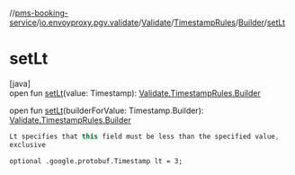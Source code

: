 //[pms-booking-service](../../../../../index.md)/[io.envoyproxy.pgv.validate](../../../index.md)/[Validate](../../index.md)/[TimestampRules](../index.md)/[Builder](index.md)/[setLt](set-lt.md)

# setLt

[java]\
open fun [setLt](set-lt.md)(value: Timestamp): [Validate.TimestampRules.Builder](index.md)

open fun [setLt](set-lt.md)(builderForValue: Timestamp.Builder): [Validate.TimestampRules.Builder](index.md)

```kotlin
Lt specifies that this field must be less than the specified value,
exclusive

```
`optional .google.protobuf.Timestamp lt = 3;`